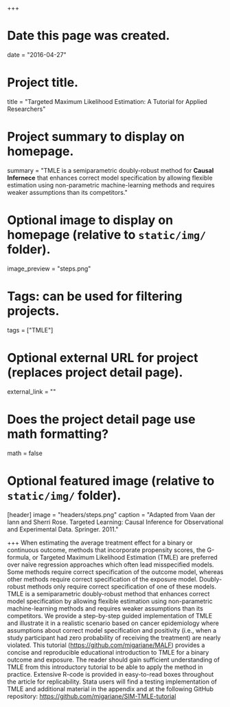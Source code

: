 +++
# Date this page was created.
date = "2016-04-27"

# Project title.
title = "Targeted Maximum Likelihood Estimation: A Tutorial for Applied Researchers"

# Project summary to display on homepage.
summary = "TMLE is a semiparametric doubly-robust method for **Causal Infernece** that enhances correct model specification by allowing flexible estimation using non-parametric machine-learning methods and requires weaker assumptions than its competitors."

# Optional image to display on homepage (relative to `static/img/` folder).
image_preview = "steps.png"

# Tags: can be used for filtering projects.
tags = ["TMLE"]

# Optional external URL for project (replaces project detail page).
external_link = ""

# Does the project detail page use math formatting?
math = false

# Optional featured image (relative to `static/img/` folder).
[header]
image = "headers/steps.png"
caption = "Adapted from Vaan der Iann and Sherri Rose. Targeted Learning: Causal Inference for Observational and Experimental Data. Springer. 2011."

+++
When estimating the average treatment effect for a binary or continuous outcome, methods that incorporate propensity scores, the G-formula, or Targeted Maximum Likelihood Estimation (TMLE) are preferred over naïve regression approaches which often lead misspecified models. Some methods require correct specification of the outcome model, whereas other methods require correct specification of the exposure model. Doubly-robust methods only require correct specification of one of these models. TMLE is a semiparametric doubly-robust method that enhances correct model specification by allowing flexible estimation using non-parametric machine-learning methods and requires weaker assumptions than its competitors. We provide a step-by-step guided implementation of TMLE and illustrate it in a realistic scenario based on cancer epidemiology where assumptions about correct model specification and positivity (i.e., when a study participant had zero probability of receiving the treatment) are nearly violated. This tutorial (https://github.com/migariane/MALF) provides a concise and reproducible educational introduction to TMLE for a binary outcome and exposure. The reader should gain sufficient understanding of TMLE from this introductory tutorial to be able to apply the method in practice. Extensive R-code is provided in easy-to-read boxes throughout the article for replicability. Stata users will find a testing implementation of TMLE and additional material in the appendix and at the following GitHub repository: https://github.com/migariane/SIM-TMLE-tutorial